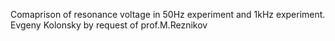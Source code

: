 Comaprison of resonance voltage in 50Hz experiment and 1kHz experiment.
Evgeny Kolonsky by request of prof.M.Reznikov
